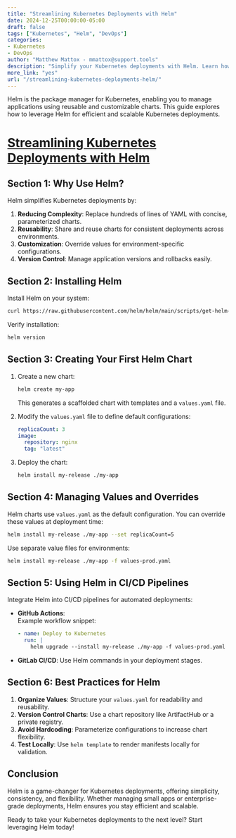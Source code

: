 ```yaml
---
title: "Streamlining Kubernetes Deployments with Helm"
date: 2024-12-25T00:00:00-05:00
draft: false
tags: ["Kubernetes", "Helm", "DevOps"]
categories:
- Kubernetes
- DevOps
author: "Matthew Mattox - mmattox@support.tools"
description: "Simplify your Kubernetes deployments with Helm. Learn how to create charts, manage values, and streamline your CI/CD workflows."
more_link: "yes"
url: "/streamlining-kubernetes-deployments-helm/"
---
```


Helm is the package manager for Kubernetes, enabling you to manage applications using reusable and customizable charts. This guide explores how to leverage Helm for efficient and scalable Kubernetes deployments.

<!--more-->

# [Streamlining Kubernetes Deployments with Helm](#streamlining-kubernetes-deployments-with-helm)

## Section 1: Why Use Helm?  
Helm simplifies Kubernetes deployments by:  
1. **Reducing Complexity**: Replace hundreds of lines of YAML with concise, parameterized charts.  
2. **Reusability**: Share and reuse charts for consistent deployments across environments.  
3. **Customization**: Override values for environment-specific configurations.  
4. **Version Control**: Manage application versions and rollbacks easily.

## Section 2: Installing Helm  
Install Helm on your system:  
```bash
curl https://raw.githubusercontent.com/helm/helm/main/scripts/get-helm-3 | bash
```

Verify installation:  
```bash
helm version
```

## Section 3: Creating Your First Helm Chart  
1. Create a new chart:  
   ```bash
   helm create my-app
   ```
   This generates a scaffolded chart with templates and a `values.yaml` file.

2. Modify the `values.yaml` file to define default configurations:  
   ```yaml
   replicaCount: 3
   image:
     repository: nginx
     tag: "latest"
   ```

3. Deploy the chart:  
   ```bash
   helm install my-release ./my-app
   ```

## Section 4: Managing Values and Overrides  
Helm charts use `values.yaml` as the default configuration. You can override these values at deployment time:  
```bash
helm install my-release ./my-app --set replicaCount=5
```

Use separate value files for environments:  
```bash
helm install my-release ./my-app -f values-prod.yaml
```

## Section 5: Using Helm in CI/CD Pipelines  
Integrate Helm into CI/CD pipelines for automated deployments:  
- **GitHub Actions**:  
  Example workflow snippet:  
  ```yaml
  - name: Deploy to Kubernetes
    run: |
      helm upgrade --install my-release ./my-app -f values-prod.yaml
  ```

- **GitLab CI/CD**: Use Helm commands in your deployment stages.

## Section 6: Best Practices for Helm  
1. **Organize Values**: Structure your `values.yaml` for readability and reusability.  
2. **Version Control Charts**: Use a chart repository like ArtifactHub or a private registry.  
3. **Avoid Hardcoding**: Parameterize configurations to increase chart flexibility.  
4. **Test Locally**: Use `helm template` to render manifests locally for validation.

## Conclusion  
Helm is a game-changer for Kubernetes deployments, offering simplicity, consistency, and flexibility. Whether managing small apps or enterprise-grade deployments, Helm ensures you stay efficient and scalable.

Ready to take your Kubernetes deployments to the next level? Start leveraging Helm today!

